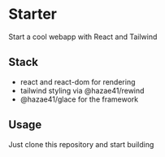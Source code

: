 # Starter

Start a cool webapp with React and Tailwind

## Stack

- react and react-dom for rendering
- tailwind styling via @hazae41/rewind
- @hazae41/glace for the framework

## Usage

Just clone this repository and start building
